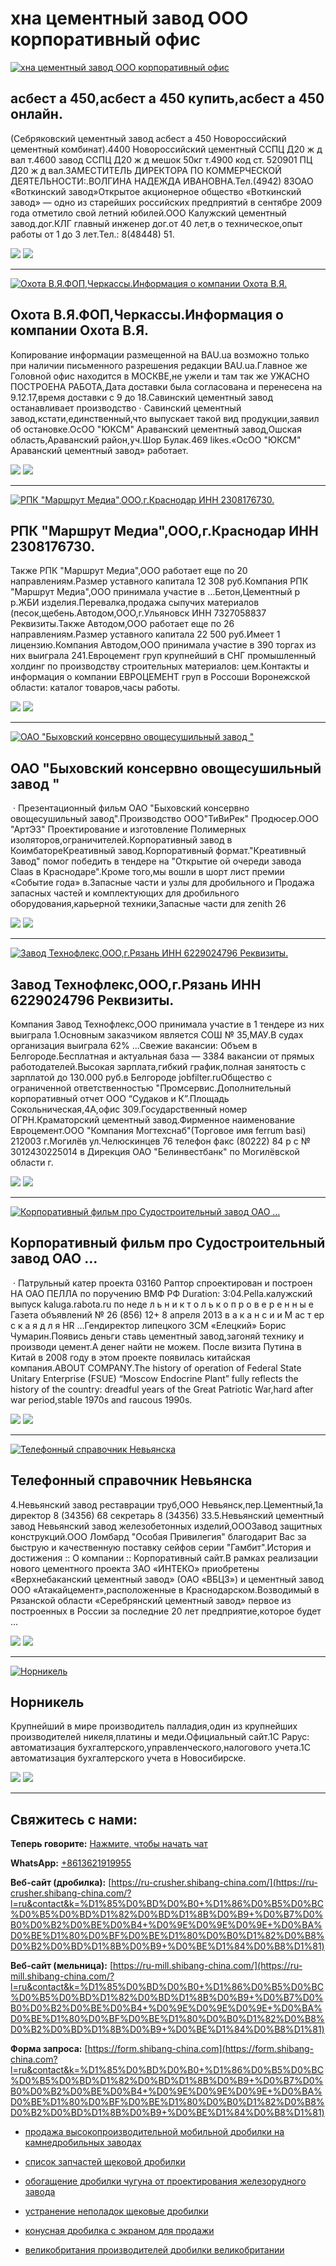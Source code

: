 # хна цементный завод ООО корпоративный офис

<a href="https://swt.shibang-china.com/?l=ru&img&k=%D1%85%D0%BD%D0%B0+%D1%86%D0%B5%D0%BC%D0%B5%D0%BD%D1%82%D0%BD%D1%8B%D0%B9+%D0%B7%D0%B0%D0%B2%D0%BE%D0%B4+%D0%9E%D0%9E%D0%9E+%D0%BA%D0%BE%D1%80%D0%BF%D0%BE%D1%80%D0%B0%D1%82%D0%B8%D0%B2%D0%BD%D1%8B%D0%B9+%D0%BE%D1%84%D0%B8%D1%81" target="_blank">![хна цементный завод ООО корпоративный офис](http://static.shibang-china.com/all-800x300/255.jpg)</a>

## асбест а 450,асбест а 450 купить,асбест а 450 онлайн.
(Себряковский цементный завод асбест а 450 Новороссийский цементный комбинат).4400 Новороссийский цементный ССПЦ Д20 ж д вал т.4600 завод ССПЦ Д20 ж д мешок 50кг т.4900 код ст. 520901 ПЦ Д20 ж д вал.ЗАМЕСТИТЕЛЬ ДИРЕКТОРА ПО КОММЕРЧЕСКОЙ ДЕЯТЕЛЬНОСТИ:.ВОЛГИНА НАДЕЖДА ИВАНОВНА.Тел.(4942) 83ОАО &#171;Воткинский завод&#187;Открытое акционерное общество &#171;Воткинский завод&#187; — одно из старейших российских предприятий в сентябре 2009 года отметило свой летний юбилей.ООО Калужский цементный завод.дог.КЛГ главный инженер дог.от 40 лет,в о техническое,опыт работы от 1 до 3 лет.Тел.: 8(48448) 51.


<a href="https://whatsapp.shibangsoft.com/WhatsApp.php" target="_blank" title="WhatsApp">![](http://static.shibang-china.com/icon/whatsapp.png)</a> <a href="https://swt.shibang-china.com/?l=ru&icon&k=%D1%85%D0%BD%D0%B0+%D1%86%D0%B5%D0%BC%D0%B5%D0%BD%D1%82%D0%BD%D1%8B%D0%B9+%D0%B7%D0%B0%D0%B2%D0%BE%D0%B4+%D0%9E%D0%9E%D0%9E+%D0%BA%D0%BE%D1%80%D0%BF%D0%BE%D1%80%D0%B0%D1%82%D0%B8%D0%B2%D0%BD%D1%8B%D0%B9+%D0%BE%D1%84%D0%B8%D1%81" target="_blank">![](http://static.shibang-china.com/icon/chat-ru.png)</a>

---

<a href="https://swt.shibang-china.com/?l=ru&img&k=%D1%85%D0%BD%D0%B0+%D1%86%D0%B5%D0%BC%D0%B5%D0%BD%D1%82%D0%BD%D1%8B%D0%B9+%D0%B7%D0%B0%D0%B2%D0%BE%D0%B4+%D0%9E%D0%9E%D0%9E+%D0%BA%D0%BE%D1%80%D0%BF%D0%BE%D1%80%D0%B0%D1%82%D0%B8%D0%B2%D0%BD%D1%8B%D0%B9+%D0%BE%D1%84%D0%B8%D1%81" target="_blank">![Охота В.Я.ФОП,Черкассы.Информация о компании Охота В.Я.](http://static.shibang-china.com/all-800x300/722.jpg)</a>

## Охота В.Я.ФОП,Черкассы.Информация о компании Охота В.Я.
Копирование информации размещенной на BAU.ua возможно только при наличии письменного разрешения редакции BAU.ua.Главное же Головной офис находится в МОСКВЕ,не ужели и там так же УЖАСНО ПОСТРОЕНА РАБОТА,Дата доставки была согласована и перенесена на 9.12.17,время доставки с 9 до 18.Савинский цементный завод останавливает производство&nbsp;&#0183;&#32;Савинский цементный завод,кстати,единственный,что выпускает такой вид продукции,заявил об остановке.ОсОО &quot;ЮКСМ&quot; Араванский цементный завод,Ошская область,Араванский район,уч.Шор Булак.469 likes.&#171;ОсОО &quot;ЮКСМ&quot; Араванский цементный завод&#187; работает.


<a href="https://whatsapp.shibangsoft.com/WhatsApp.php" target="_blank" title="WhatsApp">![](http://static.shibang-china.com/icon/whatsapp.png)</a> <a href="https://swt.shibang-china.com/?l=ru&icon&k=%D1%85%D0%BD%D0%B0+%D1%86%D0%B5%D0%BC%D0%B5%D0%BD%D1%82%D0%BD%D1%8B%D0%B9+%D0%B7%D0%B0%D0%B2%D0%BE%D0%B4+%D0%9E%D0%9E%D0%9E+%D0%BA%D0%BE%D1%80%D0%BF%D0%BE%D1%80%D0%B0%D1%82%D0%B8%D0%B2%D0%BD%D1%8B%D0%B9+%D0%BE%D1%84%D0%B8%D1%81" target="_blank">![](http://static.shibang-china.com/icon/chat-ru.png)</a>

---

<a href="https://swt.shibang-china.com/?l=ru&img&k=%D1%85%D0%BD%D0%B0+%D1%86%D0%B5%D0%BC%D0%B5%D0%BD%D1%82%D0%BD%D1%8B%D0%B9+%D0%B7%D0%B0%D0%B2%D0%BE%D0%B4+%D0%9E%D0%9E%D0%9E+%D0%BA%D0%BE%D1%80%D0%BF%D0%BE%D1%80%D0%B0%D1%82%D0%B8%D0%B2%D0%BD%D1%8B%D0%B9+%D0%BE%D1%84%D0%B8%D1%81" target="_blank">![РПК &quot;Маршрут Медиа&quot;,ООО,г.Краснодар ИНН 2308176730.](http://static.shibang-china.com/all-800x300/735.jpg)</a>

## РПК &quot;Маршрут Медиа&quot;,ООО,г.Краснодар ИНН 2308176730.
Также РПК &quot;Маршрут Медиа&quot;,ООО работает еще по 20 направлениям.Размер уставного капитала 12 308 руб.Компания РПК &quot;Маршрут Медиа&quot;,ООО принимала участие в …Бетон,Цементный р р.ЖБИ изделия.Перевалка,продажа сыпучих материалов (песок,щебень.Автодом,ООО,г.Ульяновск ИНН 7327058837 Реквизиты.Также Автодом,ООО работает еще по 26 направлениям.Размер уставного капитала 22 500 руб.Имеет 1 лицензию.Компания Автодом,ООО принимала участие в 390 торгах из них выиграла 241.Евроцемент груп крупнейший в СНГ промышленный холдинг по производству строительных материалов: цем.Контакты и информация о компании ЕВРОЦЕМЕНТ груп в Россоши Воронежской области: каталог товаров,часы работы.


<a href="https://whatsapp.shibangsoft.com/WhatsApp.php" target="_blank" title="WhatsApp">![](http://static.shibang-china.com/icon/whatsapp.png)</a> <a href="https://swt.shibang-china.com/?l=ru&icon&k=%D1%85%D0%BD%D0%B0+%D1%86%D0%B5%D0%BC%D0%B5%D0%BD%D1%82%D0%BD%D1%8B%D0%B9+%D0%B7%D0%B0%D0%B2%D0%BE%D0%B4+%D0%9E%D0%9E%D0%9E+%D0%BA%D0%BE%D1%80%D0%BF%D0%BE%D1%80%D0%B0%D1%82%D0%B8%D0%B2%D0%BD%D1%8B%D0%B9+%D0%BE%D1%84%D0%B8%D1%81" target="_blank">![](http://static.shibang-china.com/icon/chat-ru.png)</a>

---

<a href="https://swt.shibang-china.com/?l=ru&img&k=%D1%85%D0%BD%D0%B0+%D1%86%D0%B5%D0%BC%D0%B5%D0%BD%D1%82%D0%BD%D1%8B%D0%B9+%D0%B7%D0%B0%D0%B2%D0%BE%D0%B4+%D0%9E%D0%9E%D0%9E+%D0%BA%D0%BE%D1%80%D0%BF%D0%BE%D1%80%D0%B0%D1%82%D0%B8%D0%B2%D0%BD%D1%8B%D0%B9+%D0%BE%D1%84%D0%B8%D1%81" target="_blank">![ОАО &quot;Быховский консервно овощесушильный завод &quot;](http://static.shibang-china.com/all-800x300/176.jpg)</a>

## ОАО &quot;Быховский консервно овощесушильный завод &quot;
&nbsp;&#0183;&#32;Презентационный фильм ОАО &quot;Быховский консервно овощесушильный завод&quot;.Производство ООО&quot;ТиВиРек&quot; Продюсер.ООО &quot;АртЭЗ&quot; Проектирование и изготовление Полимерных изоляторов,ограничителей.Корпоративный завод в КоимбатореКреативный завод.Корпоративный формат.&quot;Креативный Завод&quot; помог победить в тендере на &quot;Открытие ой очереди завода Claas в Краснодаре&quot;.Кроме того,мы вошли в шорт лист премии &#171;Событие года&#187; в.Запасные части и узлы для дробильного и Продажа запасных частей и комплектующих для дробильного оборудования,карьерной техники,Запасные части для zenith 26


<a href="https://whatsapp.shibangsoft.com/WhatsApp.php" target="_blank" title="WhatsApp">![](http://static.shibang-china.com/icon/whatsapp.png)</a> <a href="https://swt.shibang-china.com/?l=ru&icon&k=%D1%85%D0%BD%D0%B0+%D1%86%D0%B5%D0%BC%D0%B5%D0%BD%D1%82%D0%BD%D1%8B%D0%B9+%D0%B7%D0%B0%D0%B2%D0%BE%D0%B4+%D0%9E%D0%9E%D0%9E+%D0%BA%D0%BE%D1%80%D0%BF%D0%BE%D1%80%D0%B0%D1%82%D0%B8%D0%B2%D0%BD%D1%8B%D0%B9+%D0%BE%D1%84%D0%B8%D1%81" target="_blank">![](http://static.shibang-china.com/icon/chat-ru.png)</a>

---

<a href="https://swt.shibang-china.com/?l=ru&img&k=%D1%85%D0%BD%D0%B0+%D1%86%D0%B5%D0%BC%D0%B5%D0%BD%D1%82%D0%BD%D1%8B%D0%B9+%D0%B7%D0%B0%D0%B2%D0%BE%D0%B4+%D0%9E%D0%9E%D0%9E+%D0%BA%D0%BE%D1%80%D0%BF%D0%BE%D1%80%D0%B0%D1%82%D0%B8%D0%B2%D0%BD%D1%8B%D0%B9+%D0%BE%D1%84%D0%B8%D1%81" target="_blank">![Завод Технофлекс,ООО,г.Рязань ИНН 6229024796 Реквизиты.](http://static.shibang-china.com/all-800x300/829.jpg)</a>

## Завод Технофлекс,ООО,г.Рязань ИНН 6229024796 Реквизиты.
Компания Завод Технофлекс,ООО принимала участие в 1 тендере из них выиграла 1.Основным заказчиком является СОШ № 35,МАУ.В судах организация выиграла 62% …Свежие вакансии: Объем в Белгороде.Бесплатная и актуальная база — 3384 вакансии от прямых работодателей.Высокая зарплата,гибкий график,полная занятость с зарплатой до 130.000 руб.в Белгороде jobfilter.ruОбщество с ограниченной ответственностью &quot;Промсервис.Дополнительный корпоративный отчет ООО “Судаков и К”.Площадь Сокольническая,4А,офис 309.Государственный номер ОГРН.Краматорский цементный завод.Фирменное наименование Евроцемент.ООО &quot;Компания Могтехснаб&quot;(Торговое имя ferrum basi) 212003 г.Могилёв ул.Челюскинцев 76 телефон факс (80222) 84 р с № 3012430225014 в Дирекция ОАО &quot;Белинвестбанк&quot; по Могилёвской области г.


<a href="https://whatsapp.shibangsoft.com/WhatsApp.php" target="_blank" title="WhatsApp">![](http://static.shibang-china.com/icon/whatsapp.png)</a> <a href="https://swt.shibang-china.com/?l=ru&icon&k=%D1%85%D0%BD%D0%B0+%D1%86%D0%B5%D0%BC%D0%B5%D0%BD%D1%82%D0%BD%D1%8B%D0%B9+%D0%B7%D0%B0%D0%B2%D0%BE%D0%B4+%D0%9E%D0%9E%D0%9E+%D0%BA%D0%BE%D1%80%D0%BF%D0%BE%D1%80%D0%B0%D1%82%D0%B8%D0%B2%D0%BD%D1%8B%D0%B9+%D0%BE%D1%84%D0%B8%D1%81" target="_blank">![](http://static.shibang-china.com/icon/chat-ru.png)</a>

---

<a href="https://swt.shibang-china.com/?l=ru&img&k=%D1%85%D0%BD%D0%B0+%D1%86%D0%B5%D0%BC%D0%B5%D0%BD%D1%82%D0%BD%D1%8B%D0%B9+%D0%B7%D0%B0%D0%B2%D0%BE%D0%B4+%D0%9E%D0%9E%D0%9E+%D0%BA%D0%BE%D1%80%D0%BF%D0%BE%D1%80%D0%B0%D1%82%D0%B8%D0%B2%D0%BD%D1%8B%D0%B9+%D0%BE%D1%84%D0%B8%D1%81" target="_blank">![Корпоративный фильм про Судостроительный завод ОАО …](http://static.shibang-china.com/all-800x300/760.jpg)</a>

## Корпоративный фильм про Судостроительный завод ОАО …
&nbsp;&#0183;&#32;Патрульный катер проекта 03160 Раптор спроектирован и построен НА ОАО ПЕЛЛА по поручению ВМФ РФ Duration: 3:04.Pella.калужский выпуск kaluga.rabota.ru по неде л ь н и к т о л ь к о п р о в е р е н н ы е Газета объявлений № 26 (856) 12+ 8 апреля 2013 в а к а н с и и М ас т ер с к а я д л я HR …Гендиректор липецкого ЗСМ &#171;Елецкий&#187; Борис Чумарин.Появись деньги ставь цементный завод,загоняй технику и производи цемент.А денег найти не можем. После визита Путина в Китай в 2008 году в этом проекте появилась китайская компания.ABOUT COMPANY.The history of operation of Federal State Unitary Enterprise (FSUE) “Moscow Endocrine Plant” fully reflects the history of the country: dreadful years of the Great Patriotic War,hard after war period,stable 1970s and raucous 1990s.


<a href="https://whatsapp.shibangsoft.com/WhatsApp.php" target="_blank" title="WhatsApp">![](http://static.shibang-china.com/icon/whatsapp.png)</a> <a href="https://swt.shibang-china.com/?l=ru&icon&k=%D1%85%D0%BD%D0%B0+%D1%86%D0%B5%D0%BC%D0%B5%D0%BD%D1%82%D0%BD%D1%8B%D0%B9+%D0%B7%D0%B0%D0%B2%D0%BE%D0%B4+%D0%9E%D0%9E%D0%9E+%D0%BA%D0%BE%D1%80%D0%BF%D0%BE%D1%80%D0%B0%D1%82%D0%B8%D0%B2%D0%BD%D1%8B%D0%B9+%D0%BE%D1%84%D0%B8%D1%81" target="_blank">![](http://static.shibang-china.com/icon/chat-ru.png)</a>

---

<a href="https://swt.shibang-china.com/?l=ru&img&k=%D1%85%D0%BD%D0%B0+%D1%86%D0%B5%D0%BC%D0%B5%D0%BD%D1%82%D0%BD%D1%8B%D0%B9+%D0%B7%D0%B0%D0%B2%D0%BE%D0%B4+%D0%9E%D0%9E%D0%9E+%D0%BA%D0%BE%D1%80%D0%BF%D0%BE%D1%80%D0%B0%D1%82%D0%B8%D0%B2%D0%BD%D1%8B%D0%B9+%D0%BE%D1%84%D0%B8%D1%81" target="_blank">![Телефонный справочник Невьянска](http://static.shibang-china.com/all-800x300/723.jpg)</a>

## Телефонный справочник Невьянска
4.Невьянский завод реставрации труб,ООО Невьянск,пер.Цементный,1а директор 8 (34356) 68 секретарь 8 (34356) 33.5.Невьянский цементный завод Невьянский завод железобетонных изделий,ОООЗавод защитных конструкций.ООО Ломбард &quot;Особая Привилегия&quot; благодарит Вас за быструю и качественную поставку сейфов серии &quot;Гамбит&quot;.История и достижения :: О компании :: Корпоративный сайт.В рамках реализации нового цементного проекта ЗАО &#171;ИНТЕКО&#187; приобретены &#171;Верхнебаканский цементный завод&#187; (ОАО &#171;ВБЦЗ&#187;) и цементный завод ООО &#171;Атакайцемент&#187;,расположенные в Краснодарском.Возводимый в Рязанской области &#171;Серебрянский цементный завод&#187; первое из построенных в России за последние 20 лет предприятие,которое будет …


<a href="https://whatsapp.shibangsoft.com/WhatsApp.php" target="_blank" title="WhatsApp">![](http://static.shibang-china.com/icon/whatsapp.png)</a> <a href="https://swt.shibang-china.com/?l=ru&icon&k=%D1%85%D0%BD%D0%B0+%D1%86%D0%B5%D0%BC%D0%B5%D0%BD%D1%82%D0%BD%D1%8B%D0%B9+%D0%B7%D0%B0%D0%B2%D0%BE%D0%B4+%D0%9E%D0%9E%D0%9E+%D0%BA%D0%BE%D1%80%D0%BF%D0%BE%D1%80%D0%B0%D1%82%D0%B8%D0%B2%D0%BD%D1%8B%D0%B9+%D0%BE%D1%84%D0%B8%D1%81" target="_blank">![](http://static.shibang-china.com/icon/chat-ru.png)</a>

---

<a href="https://swt.shibang-china.com/?l=ru&img&k=%D1%85%D0%BD%D0%B0+%D1%86%D0%B5%D0%BC%D0%B5%D0%BD%D1%82%D0%BD%D1%8B%D0%B9+%D0%B7%D0%B0%D0%B2%D0%BE%D0%B4+%D0%9E%D0%9E%D0%9E+%D0%BA%D0%BE%D1%80%D0%BF%D0%BE%D1%80%D0%B0%D1%82%D0%B8%D0%B2%D0%BD%D1%8B%D0%B9+%D0%BE%D1%84%D0%B8%D1%81" target="_blank">![Норникель](http://static.shibang-china.com/all-800x300/225.jpg)</a>

## Норникель
Крупнейший в мире производитель палладия,один из крупнейших производителей никеля,платины и меди.Официальный сайт.1С Рарус: автоматизация бухгалтерского,управленческого,налогового учета.1С автоматизация бухгалтерского учета в Новосибирске.

<a href="https://whatsapp.shibangsoft.com/WhatsApp.php" target="_blank" title="WhatsApp">![](http://static.shibang-china.com/icon/whatsapp.png)</a> <a href="https://swt.shibang-china.com/?l=ru&icon&k=%D1%85%D0%BD%D0%B0+%D1%86%D0%B5%D0%BC%D0%B5%D0%BD%D1%82%D0%BD%D1%8B%D0%B9+%D0%B7%D0%B0%D0%B2%D0%BE%D0%B4+%D0%9E%D0%9E%D0%9E+%D0%BA%D0%BE%D1%80%D0%BF%D0%BE%D1%80%D0%B0%D1%82%D0%B8%D0%B2%D0%BD%D1%8B%D0%B9+%D0%BE%D1%84%D0%B8%D1%81" target="_blank">![](http://static.shibang-china.com/icon/chat-ru.png)</a>

---
## Свяжитесь с нами:

**Теперь говорите:** [Нажмите, чтобы начать чат](https://swt.shibang-china.com?l=ru&contact&k=%D1%85%D0%BD%D0%B0+%D1%86%D0%B5%D0%BC%D0%B5%D0%BD%D1%82%D0%BD%D1%8B%D0%B9+%D0%B7%D0%B0%D0%B2%D0%BE%D0%B4+%D0%9E%D0%9E%D0%9E+%D0%BA%D0%BE%D1%80%D0%BF%D0%BE%D1%80%D0%B0%D1%82%D0%B8%D0%B2%D0%BD%D1%8B%D0%B9+%D0%BE%D1%84%D0%B8%D1%81)

**WhatsApp:**  [+8613621919955](https://whatsapp.shibangsoft.com/WhatsApp.php)

**Веб-сайт (дробилка):** [https://ru-crusher.shibang-china.com/](https://ru-crusher.shibang-china.com/?l=ru&contact&k=%D1%85%D0%BD%D0%B0+%D1%86%D0%B5%D0%BC%D0%B5%D0%BD%D1%82%D0%BD%D1%8B%D0%B9+%D0%B7%D0%B0%D0%B2%D0%BE%D0%B4+%D0%9E%D0%9E%D0%9E+%D0%BA%D0%BE%D1%80%D0%BF%D0%BE%D1%80%D0%B0%D1%82%D0%B8%D0%B2%D0%BD%D1%8B%D0%B9+%D0%BE%D1%84%D0%B8%D1%81)

**Веб-сайт (мельница):** [https://ru-mill.shibang-china.com/](https://ru-mill.shibang-china.com/?l=ru&contact&k=%D1%85%D0%BD%D0%B0+%D1%86%D0%B5%D0%BC%D0%B5%D0%BD%D1%82%D0%BD%D1%8B%D0%B9+%D0%B7%D0%B0%D0%B2%D0%BE%D0%B4+%D0%9E%D0%9E%D0%9E+%D0%BA%D0%BE%D1%80%D0%BF%D0%BE%D1%80%D0%B0%D1%82%D0%B8%D0%B2%D0%BD%D1%8B%D0%B9+%D0%BE%D1%84%D0%B8%D1%81)

**Форма запроса:** [https://form.shibang-china.com](https://form.shibang-china.com?l=ru&contact&k=%D1%85%D0%BD%D0%B0+%D1%86%D0%B5%D0%BC%D0%B5%D0%BD%D1%82%D0%BD%D1%8B%D0%B9+%D0%B7%D0%B0%D0%B2%D0%BE%D0%B4+%D0%9E%D0%9E%D0%9E+%D0%BA%D0%BE%D1%80%D0%BF%D0%BE%D1%80%D0%B0%D1%82%D0%B8%D0%B2%D0%BD%D1%8B%D0%B9+%D0%BE%D1%84%D0%B8%D1%81)

* [продажа высокопроизводительной мобильной дробилки на камнедробильных заводах](../133/%D0%BF%D1%80%D0%BE%D0%B4%D0%B0%D0%B6%D0%B0%20%D0%B2%D1%8B%D1%81%D0%BE%D0%BA%D0%BE%D0%BF%D1%80%D0%BE%D0%B8%D0%B7%D0%B2%D0%BE%D0%B4%D0%B8%D1%82%D0%B5%D0%BB%D1%8C%D0%BD%D0%BE%D0%B9%20%D0%BC%D0%BE%D0%B1%D0%B8%D0%BB%D1%8C%D0%BD%D0%BE%D0%B9%20%D0%B4%D1%80%D0%BE%D0%B1%D0%B8%D0%BB%D0%BA%D0%B8%20%D0%BD%D0%B0%20%D0%BA%D0%B0%D0%BC%D0%BD%D0%B5%D0%B4%D1%80%D0%BE%D0%B1%D0%B8%D0%BB%D1%8C%D0%BD%D1%8B%D1%85%20%D0%B7%D0%B0%D0%B2%D0%BE%D0%B4%D0%B0%D1%85.md)

* [список запчастей щековой дробилки](../135/%D1%81%D0%BF%D0%B8%D1%81%D0%BE%D0%BA%20%D0%B7%D0%B0%D0%BF%D1%87%D0%B0%D1%81%D1%82%D0%B5%D0%B9%20%D1%89%D0%B5%D0%BA%D0%BE%D0%B2%D0%BE%D0%B9%20%D0%B4%D1%80%D0%BE%D0%B1%D0%B8%D0%BB%D0%BA%D0%B8.md)

* [обогащение дробилки чугуна от проектирования железорудного завода](../135/%D0%BE%D0%B1%D0%BE%D0%B3%D0%B0%D1%89%D0%B5%D0%BD%D0%B8%D0%B5%20%D0%B4%D1%80%D0%BE%D0%B1%D0%B8%D0%BB%D0%BA%D0%B8%20%D1%87%D1%83%D0%B3%D1%83%D0%BD%D0%B0%20%D0%BE%D1%82%20%D0%BF%D1%80%D0%BE%D0%B5%D0%BA%D1%82%D0%B8%D1%80%D0%BE%D0%B2%D0%B0%D0%BD%D0%B8%D1%8F%20%D0%B6%D0%B5%D0%BB%D0%B5%D0%B7%D0%BE%D1%80%D1%83%D0%B4%D0%BD%D0%BE%D0%B3%D0%BE%20%D0%B7%D0%B0%D0%B2%D0%BE%D0%B4%D0%B0.md)

* [устранение неполадок щековые дробилки](../135/%D1%83%D1%81%D1%82%D1%80%D0%B0%D0%BD%D0%B5%D0%BD%D0%B8%D0%B5%20%D0%BD%D0%B5%D0%BF%D0%BE%D0%BB%D0%B0%D0%B4%D0%BE%D0%BA%20%D1%89%D0%B5%D0%BA%D0%BE%D0%B2%D1%8B%D0%B5%20%D0%B4%D1%80%D0%BE%D0%B1%D0%B8%D0%BB%D0%BA%D0%B8.md)

* [конусная дробилка с экраном для продажи](../135/%D0%BA%D0%BE%D0%BD%D1%83%D1%81%D0%BD%D0%B0%D1%8F%20%D0%B4%D1%80%D0%BE%D0%B1%D0%B8%D0%BB%D0%BA%D0%B0%20%D1%81%20%D1%8D%D0%BA%D1%80%D0%B0%D0%BD%D0%BE%D0%BC%20%D0%B4%D0%BB%D1%8F%20%D0%BF%D1%80%D0%BE%D0%B4%D0%B0%D0%B6%D0%B8.md)

* [великобритания производителей дробилки великобритании](../134/%D0%B2%D0%B5%D0%BB%D0%B8%D0%BA%D0%BE%D0%B1%D1%80%D0%B8%D1%82%D0%B0%D0%BD%D0%B8%D1%8F%20%D0%BF%D1%80%D0%BE%D0%B8%D0%B7%D0%B2%D0%BE%D0%B4%D0%B8%D1%82%D0%B5%D0%BB%D0%B5%D0%B9%20%D0%B4%D1%80%D0%BE%D0%B1%D0%B8%D0%BB%D0%BA%D0%B8%20%D0%B2%D0%B5%D0%BB%D0%B8%D0%BA%D0%BE%D0%B1%D1%80%D0%B8%D1%82%D0%B0%D0%BD%D0%B8%D0%B8.md)